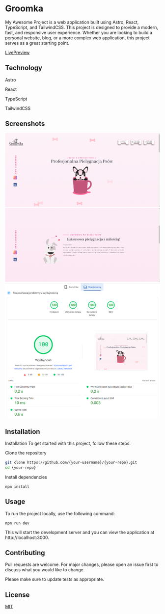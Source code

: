 # Groomka

My Awesome Project is a web application built using Astro, React, TypeScript, and TailwindCSS. This project is designed to provide a modern, fast, and responsive user experience. Whether you are looking to build a personal website, blog, or a more complex web application, this project serves as a great starting point.

[LivePreview](www.groomka.vercel.app)

## Technology

Astro

React

TypeScript

TailwindCSS

## Screenshots

![Screenshot1](public/images/screenshot1.png?raw=true "screenshot1")
![Screenshot2](public/images/screenshot2.png?raw=true "screenshot2")
![PageSpeed](public/images/pagespeed.png?raw=true "PageSpeed")

## Installation

Installation
To get started with this project, follow these steps:

Clone the repository

```bash
git clone https://github.com/{your-username}/{your-repo}.git
cd {your-repo}
```

Install dependencies

```
npm install
```

## Usage

To run the project locally, use the following command:

```
npm run dev
```

This will start the development server and you can view the application at http://localhost:3000.

## Contributing

Pull requests are welcome. For major changes, please open an issue first
to discuss what you would like to change.

Please make sure to update tests as appropriate.

## License

[MIT](https://choosealicense.com/licenses/mit/)
